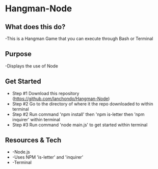 # Hangman-Node

## What does this do?
-This is a Hangman Game that you can execute through Bash or Terminal

## Purpose
-Displays the use of Node 

## Get Started

* Step #1 Download this repository (https://github.com/lanchondo/Hangman-Node)
* Step #2 Go to the directory of where it the repo downloaded to within terminal
* Step #2 Run command 'npm install' then 'npm is-letter then 'npm inquirer' within terminal
* Step #3 Run command 'node main.js' to get started  within terminal

## Resources & Tech

* -Node.js
* -Uses NPM 'is-letter' and 'inquirer'
* -Terminal


